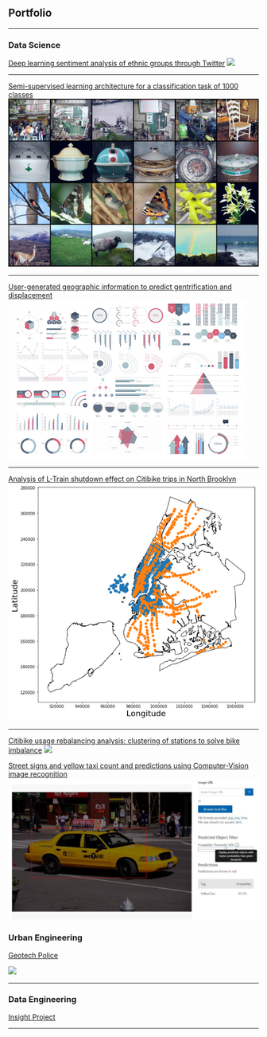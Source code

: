 ## Portfolio

---

### Data Science

[Deep learning sentiment analysis of ethnic groups through Twitter](https://www.overleaf.com/read/yhvvshpgcsbk)
<img src="https://github.com/mv1742/NLP_Twitter_Sentiment/blob/master/plots/Moving_Average.png?raw=true"/>

---
[Semi-supervised learning architecture for a classification task of 1000 classes](https://towardsdatascience.com/learning-like-babies-image-classification-using-semi-supervised-learning-ccfb5b391d1f)
<img src="https://github.com/mv1742/DLFinalProject/blob/master/plots/vis_rot.png?raw=true"/>

---
[User-generated geographic information to predict gentrification and displacement](https://mv1742.github.io/udpny_website/)
<img src="images/dummy_thumbnail.jpg?raw=true"/>

---
[Analysis of L-Train shutdown effect on Citibike trips in North Brooklyn](https://www.authorea.com/343291/WvCJMi1pNDL6i1gUT_rstw)
<img src="https://github.com/mv1742/PUI2018_mv1742/blob/master/Extra_Credit_mv1742/Trains.png?raw=true"/>

---
[Citibike usage rebalancing analysis: clustering of stations to solve bike imbalance](https://github.com/mv1742/CitiBike_Usage_Analysis)
<img src="https://github.com/mv1742/CitiBike_Usage_Analysis/blob/master/Visualizations/empty.gif?raw=true"/>

[Street signs and yellow taxi count and predictions using Computer-Vision image recognition](https://github.com/Streets-Data-Collaborative/groundwork-detection)
<img src="https://github.com/mv1742/groundwork-detection/blob/master/Taxis.jpeg?raw=true"/>

### Urban Engineering

[Geotech Police](https://github.com/mv1742/Geo_Police/)

<img src="https://github.com/mv1742/Geo_Police/blob/master/Images/Soldata.jpg?raw=true"/>

---
### Data Engineering

[Insight Project](https://github.com/mv1742/Wiki_Bias/)

---

